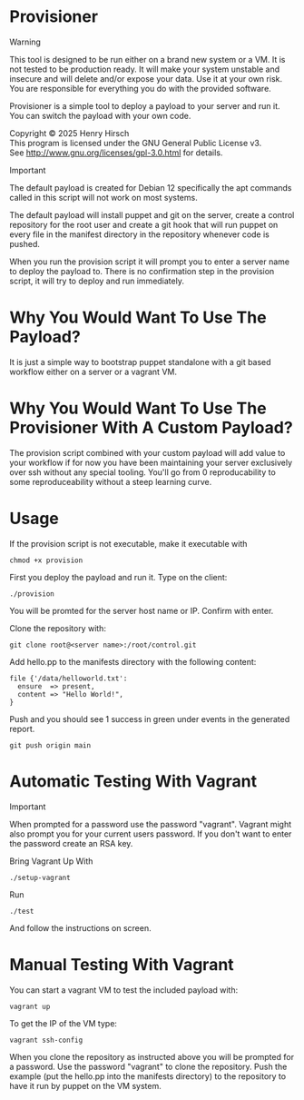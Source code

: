 # Provisioner
> [!WARNING]
> This tool is designed to be run either on a brand new system or a VM.
> It is not tested to be production ready.
> It will make your system unstable and insecure and will delete and/or expose your data.
> Use it at your own risk. You are responsible for everything you do with the provided software.

Provisioner is a simple tool to deploy a payload to your server and run it.
You can switch the payload with your own code. 

Copyright © 2025 Henry Hirsch  
This program is licensed under the GNU General Public License v3.  
See http://www.gnu.org/licenses/gpl-3.0.html for details.  

> [!IMPORTANT]
> The default payload is created for Debian 12 specifically the apt commands called in this script
> will not work on most systems.

The default payload will install puppet and git on the server, create a control repository for the root user and create a git hook that will run puppet on every file in the manifest directory in the repository whenever code is pushed.

When you run the provision script it will prompt you to enter a server name to deploy the payload to.
There is no confirmation step in the provision script, it will try to deploy and run immediately.

# Why You Would Want To Use The Payload?
It is just a simple way to bootstrap puppet standalone with a git based workflow either on a server or a vagrant VM.
# Why You Would Want To Use The Provisioner With A Custom Payload?
The provision script combined with your custom payload will add value to your workflow if for now you have been maintaining your server
exclusively over ssh without any special tooling. 
You'll go from 0 reproducability to some reproduceability without a steep learning curve.

# Usage
If the provision script is not executable, make it executable with
```
chmod +x provision
```

First you deploy the payload and run it.
Type on the client:
```
./provision
```
You will be promted for the server host name or IP.
Confirm with enter.

Clone the repository with:
```
git clone root@<server name>:/root/control.git
```

Add hello.pp to the manifests directory with the following content:
```
file {'/data/helloworld.txt':
  ensure  => present,
  content => "Hello World!",
}
```

Push and you should see 1 success in green under events in the generated report.
```
git push origin main
```

# Automatic Testing With Vagrant
> [!IMPORTANT]
> When prompted for a password use the password "vagrant".
> Vagrant might also prompt you for your current users password.
> If you don't want to enter the password create an RSA key.

Bring Vagrant Up With
```
./setup-vagrant
```

Run
```
./test
```
And follow the instructions on screen.

# Manual Testing With Vagrant
You can start a vagrant VM to test the included payload with:
```
vagrant up
```

To get the IP of the VM type:
```
vagrant ssh-config
```

When you clone the repository as instructed above you will be prompted for a password.
Use the password "vagrant" to clone the repository.
Push the example (put the hello.pp into the manifests directory) to the repository to have it run by puppet on the VM system.
